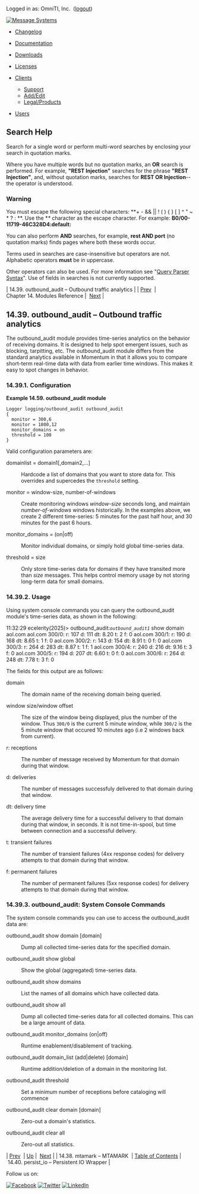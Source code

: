 Logged in as: OmniTI, Inc.  ([logout](https://support.messagesystems.com/logout.php))

[![Message Systems](https://support.messagesystems.com/images/ms-white205.png)](https://support.messagesystems.com/start.php) 

*   [Changelog](https://support.messagesystems.com/start.php?show=changelog)
*   [Documentation](https://support.messagesystems.com/docs/)
*   [Downloads](https://support.messagesystems.com/start.php)

*   [Licenses](https://support.messagesystems.com/license_summary.php)
*   <a href="">Clients</a>
    *   [Support](https://support.messagesystems.com/cs.php)
    *   [Add/Edit](https://support.messagesystems.com/edit_client.php)
    *   [Legal/Products](https://support.messagesystems.com/edit_products.php)
*   [Users](https://support.messagesystems.com/edit_customer.php)

## Search Help

Search for a single word or perform multi-word searches by enclosing your search in quotation marks.

Where you have multiple words but no quotation marks, an **OR** search is performed. For example, **"REST Injection"** searches for the phrase **"REST Injection"**, and, without quotation marks, searches for **REST OR Injection**--the operator is understood.

### Warning

You must escape the following special characters: **+ - && || ! ( ) { } [ ] ^ " ~ * ? : \**. Use the **\** character as the escape character. For example: **B0/00-11719-46C328D4\:default\:**

You can also perform **AND** searches, for example, **rest AND port** (no quotation marks) finds pages where both these words occur.

Terms used in searches are case-insensitive but operators are not. Alphabetic operators **must** be in uppercase.

Other operators can also be used. For more information see "[Query Parser Syntax](https://lucene.apache.org/core/old_versioned_docs/versions/3_0_0/queryparsersyntax.html)". Use of fields in searches is not currently supported.

| 14.39. outbound_audit – Outbound traffic analytics |
| [Prev](modules.mtamark.php)  | Chapter 14. Modules Reference |  [Next](modules.persistio.php) |

## 14.39. outbound_audit – Outbound traffic analytics

<a class="indexterm" name="idp12398224"></a>

The outbound_audit module provides time-series analytics on the behavior of receiving domains. It is designed to help spot emergent issues, such as blocking, tarpitting, etc. The outbound_audit module differs from the standard analytics available in Momentum in that it allows you to compare short-term real-time data with data from earlier time windows. This makes it easy to spot changes in behavior.

### 14.39.1. Configuration

<a name="example.outbound_audit"></a>

**Example 14.59. outbound_audit module**

```
Logger logging/outbound_audit outbound_audit
{
  monitor = 300,6
  monitor = 1800,12
  monitor_domains = on
  threshold = 100
}
```

Valid configuration parameters are:

<dl class="variablelist">

<dt>domainlist = domain1[,domain2,...]</dt>

<dd>

Hardcode a list of domains that you want to store data for. This overrides and supercedes the `threshold` setting.

</dd>

<dt>monitor = window-size, number-of-windows</dt>

<dd>

Create monitoring windows *window-size* seconds long, and maintain *number-of-windows* windows historically. In the examples above, we create 2 different time-series: 5 minutes for the past half hour, and 30 minutes for the past 6 hours.

</dd>

<dt>monitor_domains = (on|off)</dt>

<dd>

Monitor individual domains, or simply hold global time-series data.

</dd>

<dt>threshold = size</dt>

<dd>

Only store time-series data for domains if they have transited more than *size* messages. This helps control memory usage by not storing long-term data for small domains.

</dd>

</dl>

### 14.39.2. Usage

Using system console commands you can query the outbound_audit module's time-series data, as shown in the following:

11:32:29 ecelerity(2025)> outbound_audit:*`outbound_audit1`* show domain aol.com
aol.com 300/0: r: 107 d: 111 dt: 8.20 t: 2 f: 0
aol.com 300/1: r: 190 d: 168 dt: 8.65 t: 1 f: 0
aol.com 300/2: r: 143 d: 154 dt: 8.91 t: 0 f: 0
aol.com 300/3: r: 264 d: 283 dt: 8.87 t: 1 f: 1
aol.com 300/4: r: 240 d: 216 dt: 9.16 t: 3 f: 0
aol.com 300/5: r: 194 d: 207 dt: 6.60 t: 0 f: 0
aol.com 300/6: r: 264 d: 248 dt: 7.78 t: 3 f: 0

The fields for this output are as follows:

<dl class="variablelist">

<dt>domain</dt>

<dd>

The domain name of the receiving domain being queried.

</dd>

<dt>window size/window offset</dt>

<dd>

The size of the window being displayed, plus the number of the window. Thus `300/0` is the current 5 minute window, while `300/2` is the 5 minute window that occured 10 minutes ago (i.e 2 windows back from current).

</dd>

<dt>r: receptions</dt>

<dd>

The number of message received by Momentum for that domain during that window.

</dd>

<dt>d: deliveries</dt>

<dd>

The number of messages successfuly delivered to that domain during that window.

</dd>

<dt>dt: delivery time</dt>

<dd>

The average delivery time for a successful delivery to that domain during that window, in seconds. It is not time-in-spool, but time between connection and a successful delivery.

</dd>

<dt>t: transient failures</dt>

<dd>

The number of transient failures (4xx response codes) for delivery attempts to that domain during that window.

</dd>

<dt>f: permanent failures</dt>

<dd>

The number of permanent failures (5xx response codes) for delivery attempts to that domain during that window.

</dd>

</dl>

### 14.39.3. outbound_audit: System Console Commands

The system console commands you can use to access the outbound_audit data are:

<dl class="variablelist">

<dt>outbound_audit show domain [domain]</dt>

<dd>

Dump all collected time-series data for the specified domain.

</dd>

<dt>outbound_audit show global</dt>

<dd>

Show the global (aggregated) time-series data.

</dd>

<dt>outbound_audit show domains</dt>

<dd>

List the names of all domains which have collected data.

</dd>

<dt>outbound_audit show all</dt>

<dd>

Dump all collected time-series data for all collected domains. This can be a large amount of data.

</dd>

<dt>outbound_audit monitor_domains (on|off)</dt>

<dd>

Runtime enablement/disablement of tracking.

</dd>

<dt>outbound_audit domain_list (add|delete) [domain]</dt>

<dd>

Runtime addition/deletion of a domain in the monitoring list.

</dd>

<dt>outbound_audit threshold <N></dt>

<dd>

Set a minimum number of receptions before cataloging will commence

</dd>

<dt>outbound_audit clear domain [domain]</dt>

<dd>

Zero-out a domain's statistics.

</dd>

<dt>outbound_audit clear all</dt>

<dd>

Zero-out all statistics.

</dd>

</dl>

| [Prev](modules.mtamark.php)  | [Up](modules.php) |  [Next](modules.persistio.php) |
| 14.38. mtamark – MTAMARK  | [Table of Contents](index.php) |  14.40. persist_io – Persistent IO Wrapper |

Follow us on:

[![Facebook](https://support.messagesystems.com/images/icon-facebook.png)](http://www.facebook.com/messagesystems) [![Twitter](https://support.messagesystems.com/images/icon-twitter.png)](http://twitter.com/#!/MessageSystems) [![LinkedIn](https://support.messagesystems.com/images/icon-linkedin.png)](http://www.linkedin.com/company/message-systems)